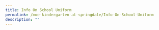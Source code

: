 ```yaml
---
title: Info On School Uniform
permalink: /moe-kindergarten-at-springdale/Info-On-School-Uniform
description: ""
---
```

